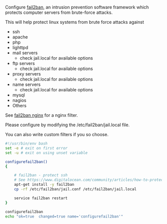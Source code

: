 Configure [fail2ban](https://github.com/fail2ban/fail2ban), an intrusion prevention software framework which protects computer servers from brute-force attacks. 

This will help protect linux systems from brute force attacks against
* ssh
* apache
* php
* lighttpd
* mail servers
    * check jail.local for available options
* ftp servers
    * check jail.local for available options
* proxy servers
    * check jail.local for available options
* name servers
    * check jail.local for available options
* mysql
* nagios
* Others

See [fail2ban nginx](https://rtcamp.com/tutorials/nginx/fail2ban/) for a nginx filter.

Please configure by modifying the /etc/fail2ban/jail.local file.

You can also write custom filters if you so choose.



```bash
#!/usr/bin/env bash
set -e # exit on first error
set -u # exit on using unset variable

configurefail2ban()
{

	# fail2ban - protect ssh
	# See https://www.digitalocean.com/community/articles/how-to-protect-ssh-with-fail2ban-on-ubuntu-12-04 if you want to make any edits to the config
	apt-get install -y fail2ban
	cp -rf /etc/fail2ban/jail.conf /etc/fail2ban/jail.local

	service fail2ban restart
}

configurefail2ban
echo "ok=true  changed=true name='configurefail2ban'" 
```